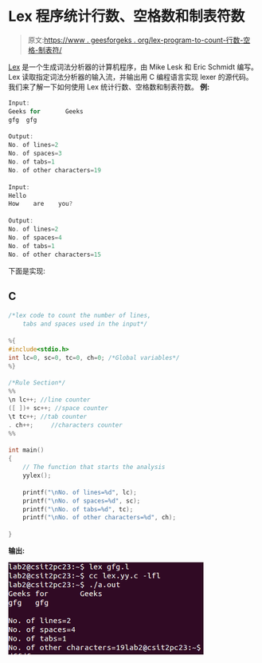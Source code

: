 # Lex 程序统计行数、空格数和制表符数

> 原文:[https://www . geesforgeks . org/lex-program-to-count-行数-空格-制表符/](https://www.geeksforgeeks.org/lex-program-to-count-the-number-of-lines-spaces-and-tabs/)

[Lex](https://www.geeksforgeeks.org/flex-fast-lexical-analyzer-generator/) 是一个生成词法分析器的计算机程序，由 Mike Lesk 和 Eric Schmidt 编写。Lex 读取指定词法分析器的输入流，并输出用 C 编程语言实现 lexer 的源代码。
我们来了解一下如何使用 Lex 统计行数、空格数和制表符数。
**例:**

```cpp
Input:
Geeks for       Geeks 
gfg  gfg

Output:
No. of lines=2 
No. of spaces=3 
No. of tabs=1 
No. of other characters=19

Input:
Hello
How    are    you?

Output:
No. of lines=2 
No. of spaces=4 
No. of tabs=1 
No. of other characters=15
```

下面是实现:

## C

```cpp
/*lex code to count the number of lines,
    tabs and spaces used in the input*/

%{
#include<stdio.h>
int lc=0, sc=0, tc=0, ch=0; /*Global variables*/
%}

/*Rule Section*/
%%
\n lc++; //line counter
([ ])+ sc++; //space counter
\t tc++; //tab counter
. ch++;     //characters counter
%%

int main()
{
    // The function that starts the analysis
    yylex();

    printf("\nNo. of lines=%d", lc); 
    printf("\nNo. of spaces=%d", sc);
    printf("\nNo. of tabs=%d", tc);
    printf("\nNo. of other characters=%d", ch);

}
```

**输出:**

![](img/39799c19f3ab7c5e1070817ff6e1601c.png)